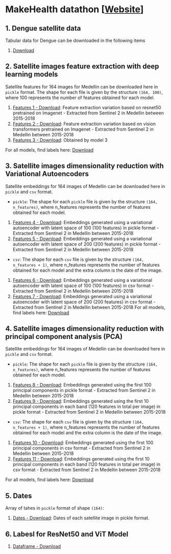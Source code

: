 # MakeHealth datathon [[Website](http://makehealthlatam.com/en/)]

## 1. Dengue satellite data 
Tabular data for Dengue can be downloaded in the following items

1. [Download](https://drive.google.com/drive/folders/1H5fvtqGDrAeZHqStsCqprrBhzWngmx97?usp=sharing) 


## 2. Satellite images feature extraction with deep learning models

Satellite features for 164 images for Medellin can be downloaded here in `pickle` format. The shape for each file is given by the structure `(164, 100)`, where 100 represents the number of features obtained for each model. 

1. [Features 1 - Download](https://drive.google.com/file/d/1-6z54hbeRyQNDgKG_c1ZMYhadz8kVsha/view?usp=sharing): Feature extraction variation based on resnet50 pretrained on Imagenet - Extracted from Sentinel 2 in Medellin between 2015-2018
2. [Features 2 - Download](https://drive.google.com/file/d/1-LbFSHPsPac9uLlfVzkJvg4f8JobZfLJ/view?usp=sharing): Feature extraction variation based on vision transformers pretrained on Imagenet - Extracted from Sentinel 2 in Medellin between 2015-2018
3. [Features 3 - Download](Download): Obtained by model 3

For all models, find labels here: [Download](https://drive.google.com/file/d/1-RPe1OEqeqvrCedCSIXGRTN6XFYjzHfU/view?usp=sharing)

## 3. Satellite images dimensionality reduction with Variational Autoencoders

Satellite embeddings for 164 images of Medellin can be downloaded here in `pickle` and `csv` format. 
* `pickle`: The shape for each `pickle` file is given by the structure `(164, n_features)`, where n_features represents the number of features obtained for each model.
1. [Features 4 - Download](https://drive.google.com/file/d/1oqbrU0e_86bItrHFD7NA1CRWG0U7Jeqz/view?usp=sharing): Embeddings generated using a variational autoencoder with latent space of 100 (100 features) in pickle format - Extracted from Sentinel 2 in Medellin between 2015-2018
2. [Features 5 - Download](https://drive.google.com/file/d/1lal9d1U5_U268TaqQSrWSyAAauy0Ww-e/view?usp=sharing): Embeddings generated using a variational autoencoder with latent space of 200 (200 features) in pickle format - Extracted from Sentinel 2 in Medellin between 2015-2018

* `csv`: The shape for each `csv` file is given by the structure `(164, n_features + 1)`, where n_features represents the number of features obtained for each model and the extra column is the date of the image.
1. [Features 6 - Download](https://drive.google.com/file/d/17BSXuyThcOxuDSIjsNaHfxJivf1EF30-/view?usp=sharing): Embeddings generated using a variational autoencoder with latent space of 100 (100 features) in csv format - Extracted from Sentinel 2 in Medellin between 2015-2018
2. [Features 7 - Download](https://drive.google.com/file/d/1ERUx6ZWy6fw62xvGdI5CL2gbXa831Izs/view?usp=sharing): Embeddings generated using a variational autoencoder with latent space of 200 (200 features) in csv format - Extracted from Sentinel 2 in Medellin between 2015-2018
For all models, find labels here: [Download](https://drive.google.com/drive/folders/1osVDwwTHJ-lKLaNZtFee7SVB2SVQmZGE?usp=sharing)

## 4. Satellite images dimensionality reduction with principal component analysis (PCA)

Satellite embeddings for 164 images of Medellin can be downloaded here in `pickle` and `csv` format. 
* `pickle`: The shape for each `pickle` file is given by the structure `(164, n_features)`, where n_features represents the number of features obtained for each model.
1. [Features 8 - Download](https://drive.google.com/file/d/1r0r6tZP-D0Zb069iakch7LKj3fZq-xKL/view?usp=sharing): Embeddings generated using the first 100 principal components in pickle format - Extracted from Sentinel 2 in Medellin between 2015-2018
2. [Features 9 - Download](https://drive.google.com/file/d/1dHOCsWQ1ScaLIUETEVESvlU4QwpPjdr_/view?usp=sharing): Embeddings generated using the first 10 principal components in each band (120 features in total per image) in pickle format - Extracted from Sentinel 2 in Medellin between 2015-2018

* `csv`: The shape for each `csv` file is given by the structure `(164, n_features + 1)`, where n_features represents the number of features obtained for each model and the extra column is the date of the image.
1. [Features 10 - Download](https://drive.google.com/file/d/1X-OaYFbhocrhRC3i3OKRj8Pvhn0nENJ_/view?usp=sharing): Embeddings generated using the first 100 principal components in csv format - Extracted from Sentinel 2 in Medellin between 2015-2018
2. [Features 11 - Download](https://drive.google.com/file/d/1kS3uFR5GX6sUBRCaXDbwyY2SYxZDGZkm/view?usp=sharing): Embeddings generated using the first 10 principal components in each band (120 features in total per image) in csv format - Extracted from Sentinel 2 in Medellin between 2015-2018

For all models, find labels here: [Download](https://drive.google.com/drive/folders/1osVDwwTHJ-lKLaNZtFee7SVB2SVQmZGE?usp=sharing)

## 5. Dates
Array of tahes in `pickle` format of shape  `(164)`:
1. [Dates - Download](https://drive.google.com/file/d/1w-P_WqRdy1iUSnCoaRH2-azeDUQROtSr/view?usp=sharing): Dates of each satellite image in pickle format.

## 6. Labesl for ResNet50 and ViT Model
1. [Dataframe - Download](https://drive.google.com/file/d/1flUvGF9nF4Aj3Va3KrMAq1LQOMoNyklH/view?usp=sharing)
